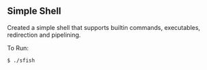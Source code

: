 Simple Shell
------------

Created a simple shell that supports builtin commands, executables, redirection and pipelining.

To Run:

    $ ./sfish